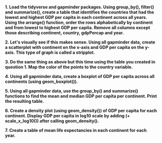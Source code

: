 
**1. Load the tidyverse and gapminder packages. Using group\_by(),
filter() and summarize(), create a table that identifies the countries
that had the lowest and highest GDP per capita in each continent across
all years. Using the arrange() function, order the rows alphabetically
by continent and from lowest to highest GDP per capita. Remove all
columns except those describing continent, country, gdpPercap and
year.**

**2. Let's visually see if this makes sense. Using all gapminder data,
create a scatterplot with continent on the x-axis and GDP per capita on
the y-axis. This type of graph is called a stripplot.**

**3. Do the same thing as above but this time using the table you
created in question 1. Map the color of the points to the country
variable.**

**4. Using all gapminder data, create a boxplot of GDP per capita across
all continents (using geom\_boxplot()).**

**5. Using all gapminder data, use the group\_by() and summarize()
functions to find the mean and median GDP per capita per continent.
Print the resulting table.**

**6. Create a density plot (using geom\_density()) of GDP per capita for
each continent. Display GDP per capita in log10 scale by adding (+
scale\_x\_log10()) after calling geom\_density().**

**7. Create a table of mean life expectancies in each continent for each
year.**

